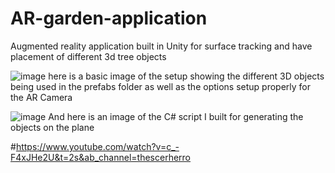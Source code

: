 # AR-garden-application
Augmented reality application built in Unity for surface tracking and have placement of different 3d tree objects 

![image](https://user-images.githubusercontent.com/60774331/203708752-db255adb-ea67-4535-87cd-76e39959ffb4.png)
here is a basic image of the setup showing the different 3D objects being used in the prefabs folder as well as the options setup properly for the AR Camera

![image](https://user-images.githubusercontent.com/60774331/203709045-a879f8ea-ef0e-4cd8-a13f-a7ce772ced68.png)
And here is an image of the C# script I built for generating the objects on the plane

#https://www.youtube.com/watch?v=c_-F4xJHe2U&t=2s&ab_channel=thescerherro
